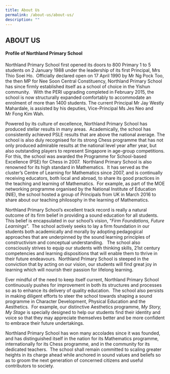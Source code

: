 ```yaml
---
title: About Us
permalink: /about-us/about-us/
description: ""
---
```

## ABOUT US

#### Profile of Northland Primary School

Northland Primary School first opened its doors to 800 Primary 1 to 5 students on 2 January 1988 under the leadership of its first Principal, Mrs Thio Soei Ho.  Officially declared open on 17 April 1990 by Mr Ng Pock Too, the then MP for Nee Soon Central Constituency, Northland Primary School has since firmly established itself as a school of choice in the Yishun community.   With the PERI upgrading completed in February 2015, the school is now structurally expanded comfortably to accommodate an enrolment of more than 1400 students. The current Principal Mr Jay Westly Mahardale, is assisted by his deputies, Vice-Principal Ms Jes Neo and Mr Fong Kim Wah.

Powered by its culture of excellence, Northland Primary School has produced stellar results in many areas.  Academically, the school has consistently achieved PSLE results that are above the national average. The school is also duly recognised for its strong Chess programme that has not only produced admirable results at the national level year after year, but also outstanding players to represent Singapore in age-group competitions.  For this, the school was awarded the Programme for School-based Excellence (PSE) for Chess in 2007.  Northland Primary School is also renowned for its high standard in Mathematics.  It has served as the cluster’s Centre of Learning for Mathematics since 2007, and is continually receiving educators, both local and abroad, to share its good practices in the teaching and learning of Mathematics.  For example, as part of the MOE networking programme organised by the National Institute of Education (NIE), the school hosted a group of Principals from UK in March 2016 to share about our teaching philosophy in the learning of Mathematics.  

Northland Primary School’s excellent track record is really a natural outcome of its firm belief in providing a sound education for all students.  This belief is encapsulated in our school’s vision, “_Firm Foundations, Future Learnings_”.  The school actively seeks to lay a firm foundation in our students both academically and morally by adopting pedagogical approaches that are underpinned by the sound learning principles of constructivism and conceptual understanding.   The school also consciously strives to equip our students with thinking skills, 21st century competencies and learning dispositions that will enable them to thrive in their future endeavours.  Northland Primary School is steeped in the conviction that by acting on our vision, our students will find great joy in learning which will nourish their passion for lifelong learning. 

Ever mindful of the need to keep itself current, Northland Primary School continuously pushes for improvement in both its structures and processes so as to enhance its delivery of quality education.  The school also persists in making diligent efforts to steer the school towards shaping a sound programme in Character Development, Physical Education and the Aesthetics.  For example, our distinctive Aesthetics programme, _My Story, My Stage_ is specially designed to help our students find their identity and voice so that they may appreciate themselves better and be more confident to embrace their future undertakings. 

Northland Primary School has won many accolades since it was founded, and has distinguished itself in the nation for its Mathematics programme, internationally for its Chess programme, and in the community for its dedicated teachers.  The school shall remain committed to scaling greater heights in its charge ahead while anchored in sound values and beliefs so as to groom the next generation of concerned citizens and useful contributors to society.

